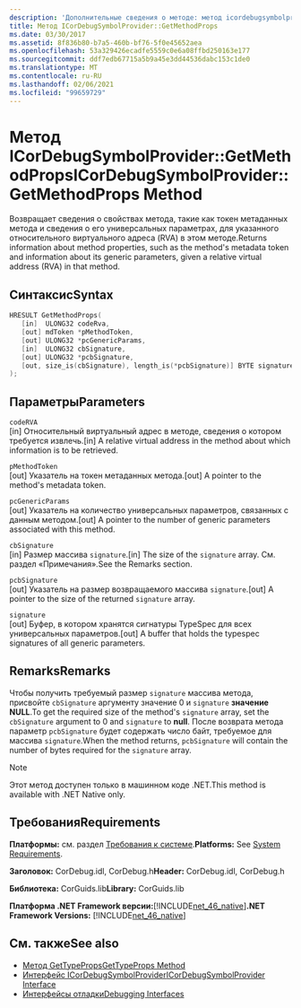 ```yaml
---
description: 'Дополнительные сведения о методе: метод icordebugsymbolprovider:: Жетмесодпропс'
title: Метод ICorDebugSymbolProvider::GetMethodProps
ms.date: 03/30/2017
ms.assetid: 8f836b80-b7a5-460b-bf76-5f0e45652aea
ms.openlocfilehash: 53a329426ecadfe5559c0e6a08ffbd250163e177
ms.sourcegitcommit: ddf7edb67715a5b9a45e3dd44536dabc153c1de0
ms.translationtype: MT
ms.contentlocale: ru-RU
ms.lasthandoff: 02/06/2021
ms.locfileid: "99659729"
---
```

# <a name="icordebugsymbolprovidergetmethodprops-method"></a><span data-ttu-id="91bec-103">Метод ICorDebugSymbolProvider::GetMethodProps</span><span class="sxs-lookup"><span data-stu-id="91bec-103">ICorDebugSymbolProvider::GetMethodProps Method</span></span>

<span data-ttu-id="91bec-104">Возвращает сведения о свойствах метода, такие как токен метаданных метода и сведения о его универсальных параметрах, для указанного относительного виртуального адреса (RVA) в этом методе.</span><span class="sxs-lookup"><span data-stu-id="91bec-104">Returns information about method properties, such as the method's metadata token and information about its generic parameters, given a relative virtual address (RVA) in that method.</span></span>  
  
## <a name="syntax"></a><span data-ttu-id="91bec-105">Синтаксис</span><span class="sxs-lookup"><span data-stu-id="91bec-105">Syntax</span></span>  
  
```cpp  
HRESULT GetMethodProps(  
   [in]  ULONG32 codeRva,  
   [out] mdToken *pMethodToken,  
   [out] ULONG32 *pcGenericParams,  
   [in]  ULONG32 cbSignature,  
   [out] ULONG32 *pcbSignature,  
   [out, size_is(cbSignature), length_is(*pcbSignature)] BYTE signature[]  
);  
```  
  
## <a name="parameters"></a><span data-ttu-id="91bec-106">Параметры</span><span class="sxs-lookup"><span data-stu-id="91bec-106">Parameters</span></span>  

 `codeRVA`  
 <span data-ttu-id="91bec-107">[in] Относительный виртуальный адрес в методе, сведения о котором требуется извлечь.</span><span class="sxs-lookup"><span data-stu-id="91bec-107">[in] A relative virtual address in the method about which information is to be retrieved.</span></span>  
  
 `pMethodToken`  
 <span data-ttu-id="91bec-108">[out] Указатель на токен метаданных метода.</span><span class="sxs-lookup"><span data-stu-id="91bec-108">[out] A pointer to the method's metadata token.</span></span>  
  
 `pcGenericParams`  
 <span data-ttu-id="91bec-109">[out] Указатель на количество универсальных параметров, связанных с данным методом.</span><span class="sxs-lookup"><span data-stu-id="91bec-109">[out] A pointer to the number of generic parameters associated with this method.</span></span>  
  
 `cbSignature`  
 <span data-ttu-id="91bec-110">[in] Размер массива `signature`.</span><span class="sxs-lookup"><span data-stu-id="91bec-110">[in] The size of the `signature` array.</span></span> <span data-ttu-id="91bec-111">См. раздел «Примечания».</span><span class="sxs-lookup"><span data-stu-id="91bec-111">See the Remarks section.</span></span>  
  
 `pcbSignature`  
 <span data-ttu-id="91bec-112">[out] Указатель на размер возвращаемого массива `signature`.</span><span class="sxs-lookup"><span data-stu-id="91bec-112">[out] A pointer to the size of the returned `signature` array.</span></span>  
  
 `signature`  
 <span data-ttu-id="91bec-113">[out] Буфер, в котором хранятся сигнатуры TypeSpec для всех универсальных параметров.</span><span class="sxs-lookup"><span data-stu-id="91bec-113">[out] A buffer that holds the typespec signatures of all generic parameters.</span></span>  
  
## <a name="remarks"></a><span data-ttu-id="91bec-114">Remarks</span><span class="sxs-lookup"><span data-stu-id="91bec-114">Remarks</span></span>  

 <span data-ttu-id="91bec-115">Чтобы получить требуемый размер `signature` массива метода, присвойте `cbSignature` аргументу значение 0 и `signature` **значение NULL**.</span><span class="sxs-lookup"><span data-stu-id="91bec-115">To get the required size of the method's `signature` array, set the `cbSignature` argument to 0 and `signature` to **null**.</span></span> <span data-ttu-id="91bec-116">После возврата метода параметр `pcbSignature` будет содержать число байт, требуемое для массива `signature`.</span><span class="sxs-lookup"><span data-stu-id="91bec-116">When the method returns, `pcbSignature` will contain the number of bytes required for the `signature` array.</span></span>  
  
> [!NOTE]
> <span data-ttu-id="91bec-117">Этот метод доступен только в машинном коде .NET.</span><span class="sxs-lookup"><span data-stu-id="91bec-117">This method is available with .NET Native only.</span></span>  
  
## <a name="requirements"></a><span data-ttu-id="91bec-118">Требования</span><span class="sxs-lookup"><span data-stu-id="91bec-118">Requirements</span></span>  

 <span data-ttu-id="91bec-119">**Платформы:** см. раздел [Требования к системе](../../get-started/system-requirements.md).</span><span class="sxs-lookup"><span data-stu-id="91bec-119">**Platforms:** See [System Requirements](../../get-started/system-requirements.md).</span></span>  
  
 <span data-ttu-id="91bec-120">**Заголовок:** CorDebug.idl, CorDebug.h</span><span class="sxs-lookup"><span data-stu-id="91bec-120">**Header:** CorDebug.idl, CorDebug.h</span></span>  
  
 <span data-ttu-id="91bec-121">**Библиотека:** CorGuids.lib</span><span class="sxs-lookup"><span data-stu-id="91bec-121">**Library:** CorGuids.lib</span></span>  
  
 <span data-ttu-id="91bec-122">**Платформа .NET Framework версии:**[!INCLUDE[net_46_native](../../../../includes/net-46-native-md.md)]</span><span class="sxs-lookup"><span data-stu-id="91bec-122">**.NET Framework Versions:** [!INCLUDE[net_46_native](../../../../includes/net-46-native-md.md)]</span></span>  
  
## <a name="see-also"></a><span data-ttu-id="91bec-123">См. также</span><span class="sxs-lookup"><span data-stu-id="91bec-123">See also</span></span>

- [<span data-ttu-id="91bec-124">Метод GetTypeProps</span><span class="sxs-lookup"><span data-stu-id="91bec-124">GetTypeProps Method</span></span>](icordebugsymbolprovider-gettypeprops-method.md)
- [<span data-ttu-id="91bec-125">Интерфейс ICorDebugSymbolProvider</span><span class="sxs-lookup"><span data-stu-id="91bec-125">ICorDebugSymbolProvider Interface</span></span>](icordebugsymbolprovider-interface.md)
- [<span data-ttu-id="91bec-126">Интерфейсы отладки</span><span class="sxs-lookup"><span data-stu-id="91bec-126">Debugging Interfaces</span></span>](debugging-interfaces.md)
